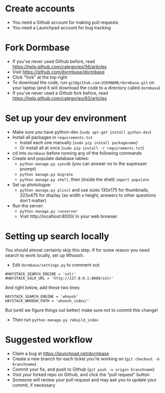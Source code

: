 # Create accounts
* You need a Github account for making pull requests
* You need a Launchpad account for bug tracking

# Fork Dormbase
* If you've never used Github before, read https://help.github.com/categories/56/articles
* Visit https://github.com/dormbase/dormbase
* Click "fork" at the top right
* To download the code, run `git@github.com:USERNAME/dormbase.git` on your laptop (and it will download the code to a directory called `dormbase`)
* If you've never used a Github fork before, read https://help.github.com/categories/63/articles

# Set up your dev environment
* Make sure you have python-dev (`sudo apt-get install python-dev`)
* Install all packages in `requirements.txt`
  * Install each one manually (`sudo pip install packagename`)
  * Or install all at once (`sudo pip install -r requirements.txt`)
* cd into `dormbase` before running any of the following commands
* Create and populate database tables:
  * `python manage.py syncdb` (you can answer no to the superuser prompt)
  * `python manage.py migrate`
  * `python manage.py shell`, then (inside the shell) `import populate`
* Set up photologue:
  * `python manage.py plinit` and use sizes 130x175 for thumbnails, 323x475 for display (as width x height, answers to other questions don't matter)
* Run the server:
  * `python manage.py runserver`
  * Visit http://localhost:8000/ in your web browser

# Setting up search locally
You should almost certainly skip this step. If for some reason you need search to work locally, set up Whoosh.

* Edit `dormbase/settings.py` to comment out:

~~~
#HAYSTACK_SEARCH_ENGINE = 'solr'
#HAYSTACK_SOLR_URL = 'http://127.0.0.1:8088/solr'
~~~

And right below, add these two lines:

~~~
HAYSTACK_SEARCH_ENGINE = 'whoosh'
HAYSTACK_WHOOSH_PATH = 'whoosh_index/'
~~~

But (until we figure things out better) make sure not to commit this change!

* Then run `python manage.py rebuild_index`

# Suggested workflow
* Claim a bug at https://launchpad.net/dormbase
* Create a new branch for each ticket you're working on (`git checkout -b branchname`)
* Commit your fix, and push to Github (`git push -u origin branchname`)
* Visit your forked repo on Github, and click the "pull request" button
* Someone will review your pull request and may ask you to update your commit, if necessary

